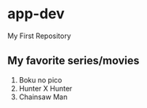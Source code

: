 # app-dev
My First Repository
## My favorite series/movies
1. Boku no pico
2. Hunter X Hunter
3. Chainsaw Man
